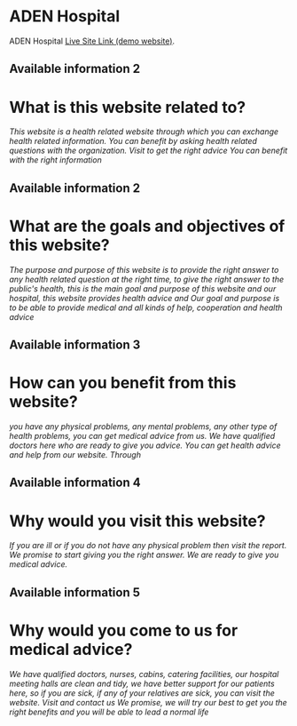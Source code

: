 # ADEN Hospital 

ADEN Hospital  [Live Site Link (demo website)](https://complite-e-commerce-website.web.app/).

## Available information 2
# What is this website related to?
*This website is a health related website through which you can exchange health related information. You can benefit by asking health related questions with the organization. Visit to get the right advice You can benefit with the right information*

## Available information 2
# What are the goals and objectives of this website?
*The purpose and purpose of this website is to provide the right answer to any health related question at the right time, to give the right answer to the public's health, this is the main goal and purpose of this website and our hospital, this website provides health advice and Our goal and purpose is to be able to provide medical and all kinds of help, cooperation and health advice*

## Available information 3
# How can you benefit from this website?
*you have any physical problems, any mental problems, any other type of health problems, you can get medical advice from us. We have qualified doctors here who are ready to give you advice. You can get health advice and help from our website. Through*

## Available information 4
# Why would you visit this website?

*If you are ill or if you do not have any physical problem then visit the report. We promise to start giving you the right answer. We are ready to give you medical advice.*

## Available information 5
# Why would you come to us for medical advice?
*We have qualified doctors, nurses, cabins, catering facilities, our hospital meeting halls are clean and tidy, we have better support for our patients here, so if you are sick, if any of your relatives are sick, you can visit the website. Visit and contact us We promise, we will try our best to get you the right benefits and you will be able to lead a normal life*